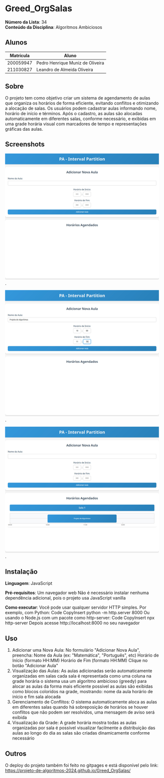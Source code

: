 
# Greed_OrgSalas
**Número da Lista**: 34<br>
**Conteúdo da Disciplina**: Algoritmos Ambiciosos<br>

## Alunos
|Matrícula | Aluno |
| -- | -- |
| 200059947  | Pedro Henrique Muniz de Oliveira |
| 211030827  |  Leandro de Almeida Oliveira |

## Sobre 
O projeto tem como objetivo criar um sistema de agendamento de aulas que organiza os horários de forma eficiente, evitando conflitos e otimizando a alocação de salas. Os usuários podem cadastrar aulas informando nome, horário de início e términos. Após o cadastro, as aulas são alocadas automaticamente em diferentes salas, conforme necessário, e exibidas em uma grade horária visual com marcadores de tempo e representações gráficas das aulas.

## Screenshots
![print1](/assets/PAimg1.jpeg).

![print2](/assets/PAimg2.jpeg).

![print3](/assets/PAimg3.jpeg).

## Instalação 
**Linguagem**: JavaScript<br>

**Pré-requisitos**:
Um navegador web 
Não é necessário instalar nenhuma dependência adicional, pois o projeto usa JavaScript vanilla

**Como executar**:
Você pode usar qualquer servidor HTTP simples. Por exemplo, com Python:
Code
CopyInsert
python -m http.server 8000
Ou usando o Node.js com um pacote como http-server:
Code
CopyInsert
npx http-server
Depois acesse http://localhost:8000 no seu navegador


## Uso 
1. Adicionar uma Nova Aula:
No formulário "Adicionar Nova Aula", preencha:
Nome da Aula (ex: "Matemática", "Português", etc)
Horário de Início (formato HH:MM)
Horário de Fim (formato HH:MM)
Clique no botão "Adicionar Aula"
2. Visualização das Aulas:
As aulas adicionadas serão automaticamente organizadas em salas
cada sala é representada como uma coluna na grade horária
o sistema usa um algoritmo ambicioso (greedy) para alocar as aulas da forma mais eficiente possível
as aulas são exibidas como blocos coloridos na grade, mostrando:
nome da aula
horário de início e fim
sala alocada
3. Gerenciamento de Conflitos:
O sistema automaticamente aloca as aulas em diferentes salas quando há sobreposição de horários
se houver conflitos que não podem ser resolvidos, uma mensagem de aviso será exibida
4. Visualização da Grade:
A grade horária mostra todas as aulas organizadas por sala
é possível visualizar facilmente a distribuição das aulas ao longo do dia
as salas são criadas dinamicamente conforme necessário
## Outros 
O deploy do projeto também foi feito no gitpages e está disponível pelo link: https://projeto-de-algoritmos-2024.github.io/Greed_OrgSalas/




